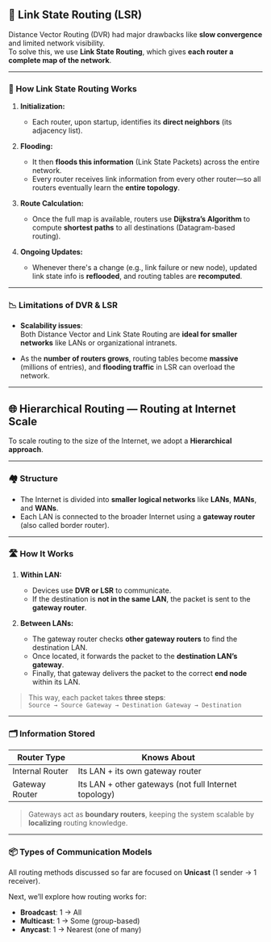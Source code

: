 ## 📡 Link State Routing (LSR)

Distance Vector Routing (DVR) had major drawbacks like **slow convergence** and limited network visibility.  
To solve this, we use **Link State Routing**, which gives **each router a complete map of the network**.

---

### 🔄 How Link State Routing Works

1. **Initialization:**
   - Each router, upon startup, identifies its **direct neighbors** (its adjacency list).

2. **Flooding:**
   - It then **floods this information** (Link State Packets) across the entire network.
   - Every router receives link information from every other router—so all routers eventually learn the **entire topology**.

3. **Route Calculation:**
   - Once the full map is available, routers use **Dijkstra’s Algorithm** to compute **shortest paths** to all destinations (Datagram-based routing).

4. **Ongoing Updates:**
   - Whenever there's a change (e.g., link failure or new node), updated link state info is **reflooded**, and routing tables are **recomputed**.

---

### 📉 Limitations of DVR & LSR

- **Scalability issues**:  
  Both Distance Vector and Link State Routing are **ideal for smaller networks** like LANs or organizational intranets.
  
- As the **number of routers grows**, routing tables become **massive** (millions of entries), and **flooding traffic** in LSR can overload the network.

---

## 🌐 Hierarchical Routing — Routing at Internet Scale

To scale routing to the size of the Internet, we adopt a **Hierarchical approach**.

---

### 🏘️ Structure

- The Internet is divided into **smaller logical networks** like **LANs**, **MANs**, and **WANs**.
- Each LAN is connected to the broader Internet using a **gateway router** (also called border router).

---

### 🛣️ How It Works

1. **Within LAN:**
   - Devices use **DVR or LSR** to communicate.
   - If the destination is **not in the same LAN**, the packet is sent to the **gateway router**.

2. **Between LANs:**
   - The gateway router checks **other gateway routers** to find the destination LAN.
   - Once located, it forwards the packet to the **destination LAN’s gateway**.
   - Finally, that gateway delivers the packet to the correct **end node** within its LAN.

> This way, each packet takes **three steps**:  
   `Source → Source Gateway → Destination Gateway → Destination`

---

### 🗂️ Information Stored

| Router Type        | Knows About                                                |
|--------------------|------------------------------------------------------------|
| Internal Router    | Its LAN + its own gateway router                           |
| Gateway Router     | Its LAN + other gateways (not full Internet topology)      |

> Gateways act as **boundary routers**, keeping the system scalable by **localizing** routing knowledge.

---

### 📦 Types of Communication Models

All routing methods discussed so far are focused on **Unicast** (1 sender → 1 receiver).

Next, we’ll explore how routing works for:

- **Broadcast**: 1 → All
- **Multicast**: 1 → Some (group-based)
- **Anycast**: 1 → Nearest (one of many)
